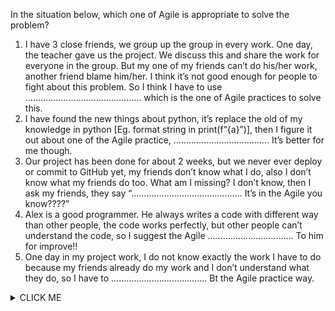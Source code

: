 In the situation below, which one of Agile is appropriate to solve the problem?

1. I have 3 close friends, we group up the group in every work. One day, the teacher gave us the project. We discuss this and share the work for everyone in the group. But my one of my friends can’t do his/her work, another friend blame him/her. I think it’s not good enough for people to fight about this problem. So I think I have to use ………………………………….…… which is the one of Agile practices to solve this.
2. I have found the new things about python, it’s replace the old of my knowledge in python [Eg. format string in print(f”{a}”)], then I figure it out about one of the Agile practice, ……………………………….. It’s better for me though.
3. Our project has been done for about 2 weeks, but we never ever deploy or commit to GitHub yet, my friends don’t know what I do, also I don’t know what my friends do too. What am I missing? I don’t know, then I ask my friends, they say “…………………………………….. It’s in the Agile you know????”
4. Alex is a good programmer. He always writes a code with different way than other people, the code works perfectly, but other people can’t understand the code, so I suggest the Agile ……………………………. To him for improve!!
5. One day in my project work, I do not know exactly the work I have to do because my friends already do my work and I don’t understand what they do, so I have to ……………………………….. Bt the Agile practice way.

<details><summary>CLICK ME</summary>

Answer
1. Blame doesn’t fix bugs.
2. Learn the new; unlearn the old.
3. Keep your project releasable at all times.
4. Write code to be clear, not clever
5. Use stand-up meetings

</details>